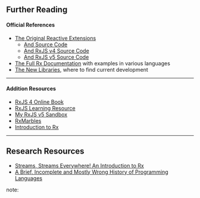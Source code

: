 ##  Further Reading

#### Official References

* [The Original Reactive Extensions](https://msdn.microsoft.com/en-us/library/hh242985(v=vs.103).aspx)
    * [And Source Code](https://github.com/Reactive-Extensions/Rx.NET)
    * [And RxJS v4 Source Code](https://github.com/Reactive-Extensions/RxJS/tree/master/doc)
    * [And RxJS v5 Source Code](http://reactivex.io/rxjs)
* [The Full Rx Documentation](http://reactivex.io/) with examples in various languages
* [The New Libraries](https://github.com/ReactiveX), where to find current development

---

#### Addition Resources

* [RxJS 4 Online Book](https://xgrommx.github.io/rx-book/)
* [RxJS Learning Resource](https://www.learnrxjs.io/)
* [My RxJS v5 Sandbox](http://codepen.io/patsissons/pen/oYwXvz)
* [RxMarbles](http://rxmarbles.com/)
* [Introduction to Rx](http://introtorx.com/)

---

## Research Resources

* [Streams, Streams Everywhere! An Introduction to Rx](http://www.slideshare.net/andrzej_sitek/streams-streams-everywhere-an-introduction-to-rx)
* [A Brief, Incomplete and Mostly Wrong History of Programming Languages](http://james-iry.blogspot.ca/2009/05/brief-incomplete-and-mostly-wrong.html)

note:
